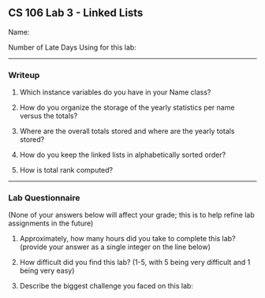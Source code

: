 ## CS 106 Lab 3 - Linked Lists

Name:

Number of Late Days Using for this lab:

---

### Writeup

1. Which instance variables do you have in your Name class?

2. How do you organize the storage of the yearly statistics per name versus the totals?

3. Where are the overall totals stored and where are the yearly totals stored?

4. How do you keep the linked lists in alphabetically sorted order?

5. How is total rank computed?

---

### Lab Questionnaire

(None of your answers below will affect your grade; this is to help refine lab
assignments in the future)

1. Approximately, how many hours did you take to complete this lab? (provide
  your answer as a single integer on the line below)

2. How difficult did you find this lab? (1-5, with 5 being very difficult and 1
  being very easy)

3. Describe the biggest challenge you faced on this lab:
